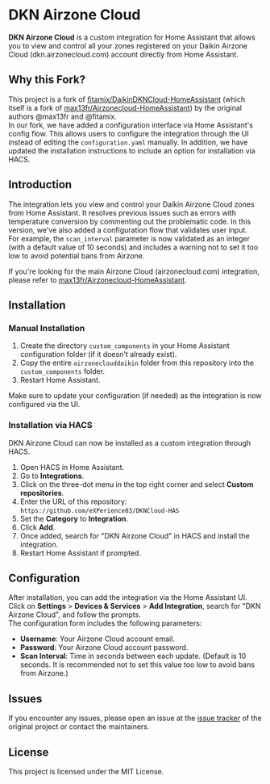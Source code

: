 # DKN Airzone Cloud

**DKN Airzone Cloud** is a custom integration for Home Assistant that allows you to view and control all your zones registered on your Daikin Airzone Cloud (dkn.airzonecloud.com) account directly from Home Assistant.

## Why this Fork?

This project is a fork of [fitamix/DaikinDKNCloud-HomeAssistant](https://github.com/fitamix/DaikinDKNCloud-HomeAssistant) (which itself is a fork of [max13fr/Airzonecloud-HomeAssistant](https://github.com/max13fr/Airzonecloud-HomeAssistant)) by the original authors @max13fr and @fitamix.  
In our fork, we have added a configuration interface via Home Assistant's config flow. This allows users to configure the integration through the UI instead of editing the `configuration.yaml` manually. In addition, we have updated the installation instructions to include an option for installation via HACS.

## Introduction

The integration lets you view and control your Daikin Airzone Cloud zones from Home Assistant. It resolves previous issues such as errors with temperature conversion by commenting out the problematic code. In this version, we've also added a configuration flow that validates user input.  
For example, the `scan_interval` parameter is now validated as an integer (with a default value of 10 seconds) and includes a warning not to set it too low to avoid potential bans from Airzone.

If you're looking for the main Airzone Cloud (airzonecloud.com) integration, please refer to [max13fr/Airzonecloud-HomeAssistant](https://github.com/max13fr/Airzonecloud-HomeAssistant).

## Installation

### Manual Installation

1. Create the directory `custom_components` in your Home Assistant configuration folder (if it doesn't already exist).
2. Copy the entire `airzoneclouddaikin` folder from this repository into the `custom_components` folder.
3. Restart Home Assistant.

Make sure to update your configuration (if needed) as the integration is now configured via the UI.

### Installation via HACS

DKN Airzone Cloud can now be installed as a custom integration through HACS.

1. Open HACS in Home Assistant.
2. Go to **Integrations**.
3. Click on the three-dot menu in the top right corner and select **Custom repositories**.
4. Enter the URL of this repository:  
   `https://github.com/eXPerience83/DKNCloud-HAS`
5. Set the **Category** to **Integration**.
6. Click **Add**.
7. Once added, search for "DKN Airzone Cloud" in HACS and install the integration.
8. Restart Home Assistant if prompted.

## Configuration

After installation, you can add the integration via the Home Assistant UI. Click on **Settings** > **Devices & Services** > **Add Integration**, search for "DKN Airzone Cloud", and follow the prompts.  
The configuration form includes the following parameters:
- **Username**: Your Airzone Cloud account email.
- **Password**: Your Airzone Cloud account password.
- **Scan Interval**: Time in seconds between each update. (Default is 10 seconds. It is recommended not to set this value too low to avoid bans from Airzone.)

## Issues

If you encounter any issues, please open an issue at the [issue tracker](https://github.com/fitamix/AirzonecloudDaikin-HomeAssistant/issues) of the original project or contact the maintainers.

## License

This project is licensed under the MIT License.
